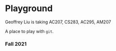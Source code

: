 # Playground

Geoffrey Liu is taking AC207, CS283, AC295, AM207

A place to play with `git`.

### Fall 2021
